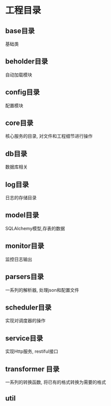# 工程目录

## base目录

基础类

## beholder目录

自动加载模块

## config目录

配置模块

## core目录

核心服务的目录, 对文件和工程细节进行操作

## db目录

数据库相关

## log目录

日志的存储目录

## model目录

SQLAlchemy模型,存表的数据

## monitor目录

监控日志输出

## parsers目录
 
一系列的解析器, 处理json和配置文件

## scheduler目录

实现对调度器的操作

## service目录

实现Http服务, restiful接口

## transformer 目录

一系列的转换函数, 将已有的格式转换为需要的格式

## util

